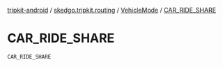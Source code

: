 [tripkit-android](../../index.md) / [skedgo.tripkit.routing](../index.md) / [VehicleMode](index.md) / [CAR_RIDE_SHARE](./-c-a-r_-r-i-d-e_-s-h-a-r-e.md)

# CAR_RIDE_SHARE

`CAR_RIDE_SHARE`